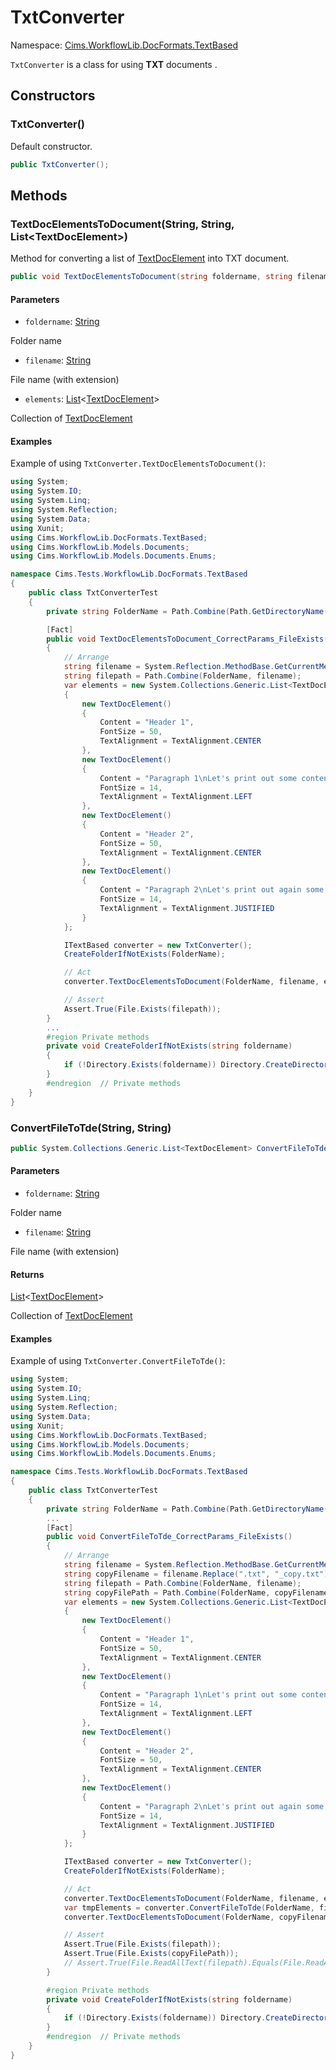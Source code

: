 # TxtConverter

Namespace: [Cims.WorkflowLib.DocFormats.TextBased](Cims.WorkflowLib.DocFormats.TextBased.md)

`TxtConverter` is a class for using **TXT** documents .

## Constructors 

### TxtConverter()

Default constructor.

```C#
public TxtConverter();
```

## Methods 

### TextDocElementsToDocument(String, String, List\<TextDocElement\>)

Method for converting a list of [TextDocElement](../../Models/Documents/TextDocElement.md) into TXT document.

```C#
public void TextDocElementsToDocument(string foldername, string filename, System.Collections.Generic.List<TextDocElement> elements);
```

#### Parameters 

- `foldername`: [String](https://learn.microsoft.com/en-us/dotnet/api/system.string)

Folder name

- `filename`: [String](https://learn.microsoft.com/en-us/dotnet/api/system.string)

File name (with extension)

- `elements`: [List](https://learn.microsoft.com/en-us/dotnet/api/system.collections.generic.list-1)\<[TextDocElement](../../Models/Documents/TextDocElement.md)\>

Collection of [TextDocElement](../../Models/Documents/TextDocElement.md)

#### Examples 

Example of using `TxtConverter.TextDocElementsToDocument()`:

```C#
using System;
using System.IO;
using System.Linq; 
using System.Reflection;
using System.Data; 
using Xunit;
using Cims.WorkflowLib.DocFormats.TextBased; 
using Cims.WorkflowLib.Models.Documents; 
using Cims.WorkflowLib.Models.Documents.Enums; 

namespace Cims.Tests.WorkflowLib.DocFormats.TextBased
{
    public class TxtConverterTest
    {
        private string FolderName = Path.Combine(Path.GetDirectoryName(Assembly.GetExecutingAssembly().Location), typeof(TxtConverterTest).ToString().Split('.').Last()); 

        [Fact]
        public void TextDocElementsToDocument_CorrectParams_FileExists()
        {
            // Arrange
            string filename = System.Reflection.MethodBase.GetCurrentMethod().Name + ".txt"; 
            string filepath = Path.Combine(FolderName, filename); 
            var elements = new System.Collections.Generic.List<TextDocElement>()
            {
                new TextDocElement() 
                {
                    Content = "Header 1", 
                    FontSize = 50, 
                    TextAlignment = TextAlignment.CENTER
                }, 
                new TextDocElement() 
                {
                    Content = "Paragraph 1\nLet's print out some content to the paragraph...", 
                    FontSize = 14, 
                    TextAlignment = TextAlignment.LEFT
                }, 
                new TextDocElement() 
                {
                    Content = "Header 2", 
                    FontSize = 50, 
                    TextAlignment = TextAlignment.CENTER
                }, 
                new TextDocElement() 
                {
                    Content = "Paragraph 2\nLet's print out again some content to the paragraph...", 
                    FontSize = 14, 
                    TextAlignment = TextAlignment.JUSTIFIED
                }
            }; 

            ITextBased converter = new TxtConverter(); 
            CreateFolderIfNotExists(FolderName); 

            // Act
            converter.TextDocElementsToDocument(FolderName, filename, elements);

            // Assert
            Assert.True(File.Exists(filepath)); 
        }
        ...
        #region Private methods
        private void CreateFolderIfNotExists(string foldername)
        {
            if (!Directory.Exists(foldername)) Directory.CreateDirectory(foldername); 
        }
        #endregion  // Private methods
    }
}
```

### ConvertFileToTde(String, String)

```C#
public System.Collections.Generic.List<TextDocElement> ConvertFileToTde(string foldername, string filename);
```

#### Parameters 

- `foldername`: [String](https://learn.microsoft.com/en-us/dotnet/api/system.string)

Folder name

- `filename`: [String](https://learn.microsoft.com/en-us/dotnet/api/system.string)

File name (with extension)

#### Returns 

[List](https://learn.microsoft.com/en-us/dotnet/api/system.collections.generic.list-1)\<[TextDocElement](../../Models/Documents/TextDocElement.md)\>

Collection of [TextDocElement](../../Models/Documents/TextDocElement.md)

#### Examples 

Example of using `TxtConverter.ConvertFileToTde()`:

```C#
using System;
using System.IO;
using System.Linq; 
using System.Reflection;
using System.Data; 
using Xunit;
using Cims.WorkflowLib.DocFormats.TextBased; 
using Cims.WorkflowLib.Models.Documents; 
using Cims.WorkflowLib.Models.Documents.Enums; 

namespace Cims.Tests.WorkflowLib.DocFormats.TextBased
{
    public class TxtConverterTest
    {
        private string FolderName = Path.Combine(Path.GetDirectoryName(Assembly.GetExecutingAssembly().Location), typeof(TxtConverterTest).ToString().Split('.').Last()); 
        ...
        [Fact]
        public void ConvertFileToTde_CorrectParams_FileExists()
        {
            // Arrange
            string filename = System.Reflection.MethodBase.GetCurrentMethod().Name + ".txt"; 
            string copyFilename = filename.Replace(".txt", "_copy.txt"); 
            string filepath = Path.Combine(FolderName, filename); 
            string copyFilePath = Path.Combine(FolderName, copyFilename); 
            var elements = new System.Collections.Generic.List<TextDocElement>()
            {
                new TextDocElement() 
                {
                    Content = "Header 1", 
                    FontSize = 50, 
                    TextAlignment = TextAlignment.CENTER
                }, 
                new TextDocElement() 
                {
                    Content = "Paragraph 1\nLet's print out some content to the paragraph...", 
                    FontSize = 14, 
                    TextAlignment = TextAlignment.LEFT
                }, 
                new TextDocElement() 
                {
                    Content = "Header 2", 
                    FontSize = 50, 
                    TextAlignment = TextAlignment.CENTER
                }, 
                new TextDocElement() 
                {
                    Content = "Paragraph 2\nLet's print out again some content to the paragraph...", 
                    FontSize = 14, 
                    TextAlignment = TextAlignment.JUSTIFIED
                }
            }; 

            ITextBased converter = new TxtConverter(); 
            CreateFolderIfNotExists(FolderName); 

            // Act
            converter.TextDocElementsToDocument(FolderName, filename, elements);
            var tmpElements = converter.ConvertFileToTde(FolderName, filename); 
            converter.TextDocElementsToDocument(FolderName, copyFilename, tmpElements); 

            // Assert
            Assert.True(File.Exists(filepath)); 
            Assert.True(File.Exists(copyFilePath)); 
            // Assert.True(File.ReadAllText(filepath).Equals(File.ReadAllText(copyFilePath))); 
        }

        #region Private methods
        private void CreateFolderIfNotExists(string foldername)
        {
            if (!Directory.Exists(foldername)) Directory.CreateDirectory(foldername); 
        }
        #endregion  // Private methods
    }
}
```
